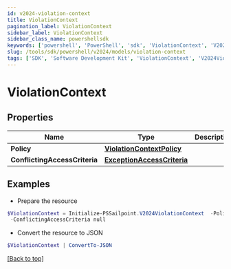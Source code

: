 ```yaml
---
id: v2024-violation-context
title: ViolationContext
pagination_label: ViolationContext
sidebar_label: ViolationContext
sidebar_class_name: powershellsdk
keywords: ['powershell', 'PowerShell', 'sdk', 'ViolationContext', 'V2024ViolationContext'] 
slug: /tools/sdk/powershell/v2024/models/violation-context
tags: ['SDK', 'Software Development Kit', 'ViolationContext', 'V2024ViolationContext']
---
```



# ViolationContext

## Properties

Name | Type | Description | Notes
------------ | ------------- | ------------- | -------------
**Policy** | [**ViolationContextPolicy**](violation-context-policy) |  | [optional] 
**ConflictingAccessCriteria** | [**ExceptionAccessCriteria**](exception-access-criteria) |  | [optional] 

## Examples

- Prepare the resource
```powershell
$ViolationContext = Initialize-PSSailpoint.V2024ViolationContext  -Policy null `
 -ConflictingAccessCriteria null
```

- Convert the resource to JSON
```powershell
$ViolationContext | ConvertTo-JSON
```


[[Back to top]](#) 

